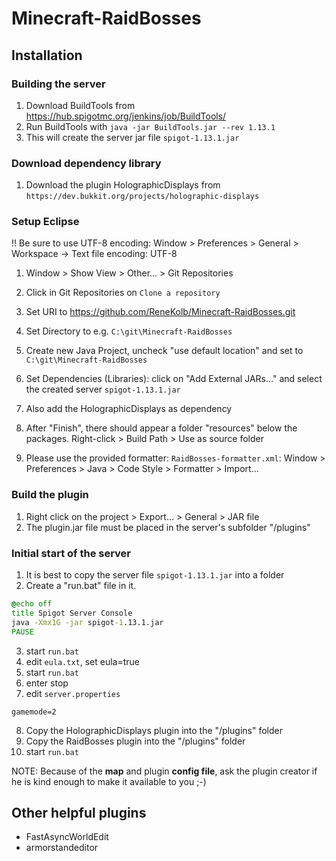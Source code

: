 # Minecraft-RaidBosses
## Installation
### Building the server
1. Download BuildTools from https://hub.spigotmc.org/jenkins/job/BuildTools/
2. Run BuildTools with ```java -jar BuildTools.jar --rev 1.13.1```
3. This will create the server jar file ```spigot-1.13.1.jar```

### Download dependency library
1. Download the plugin HolographicDisplays from ```https://dev.bukkit.org/projects/holographic-displays```

### Setup Eclipse
!! Be sure to use UTF-8 encoding: Window > Preferences > General > Workspace -> Text file encoding: UTF-8

1. Window > Show View > Other... > Git Repositories
2. Click in Git Repositories on ```Clone a repository```
3. Set URI to https://github.com/ReneKolb/Minecraft-RaidBosses.git
4. Set Directory to e.g. ```C:\git\Minecraft-RaidBosses```
5. Create new Java Project, uncheck "use default location" and set to ```C:\git\Minecraft-RaidBosses```
6. Set Dependencies (Libraries): click on "Add External JARs..." and select the created server ```spigot-1.13.1.jar```
7. Also add the HolographicDisplays as dependency
8. After "Finish", there should appear a folder "resources" below the packages. Right-click > Build Path > Use as source folder

9. Please use the provided formatter: ```RaidBosses-formatter.xml```: Window > Preferences > Java > Code Style > Formatter > Import...

### Build the plugin
1. Right click on the project > Export... > General > JAR file
2. The plugin.jar file must be placed in the server's subfolder  "/plugins"

### Initial start of the server
1. It is best to copy the server file ```spigot-1.13.1.jar```
 into a folder
2. Create a "run.bat" file in it.
```bat
@echo off
title Spigot Server Console
java -Xmx1G -jar spigot-1.13.1.jar
PAUSE
```
3. start ```run.bat```
4. edit ```eula.txt```, set eula=true
5. start ```run.bat```
6. enter stop
7. edit ```server.properties```
```
gamemode=2
```
8. Copy the HolographicDisplays plugin into the "/plugins" folder
9. Copy the RaidBosses plugin into the "/plugins" folder
10. start ```run.bat```

NOTE: Because of the **map** and plugin **config file**, ask the plugin creator if he is kind enough to make it available to you ;-)

## Other helpful plugins
- FastAsyncWorldEdit
- armorstandeditor
